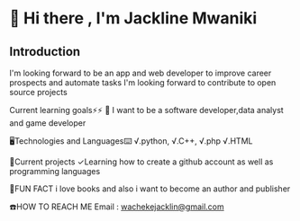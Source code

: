 # 👋 Hi there , I'm Jackline Mwaniki 
## Introduction 
I'm looking forward to be an app and web developer to improve career prospects and automate tasks
I'm looking forward to contribute to open source projects

Current learning goals⚡⚡
🌟 I want to be a  software developer,data analyst and game developer 

🖥️Technologies and Languages⌨️
√.python,
√.C++, 
√.php
√.HTML 

🧭Current projects
✓Learning how to create a github account as well as programming languages 

🔗FUN FACT
i love books and also i want to become an author and publisher

☎️HOW TO REACH ME
Email : wachekejacklin@gmail.com
